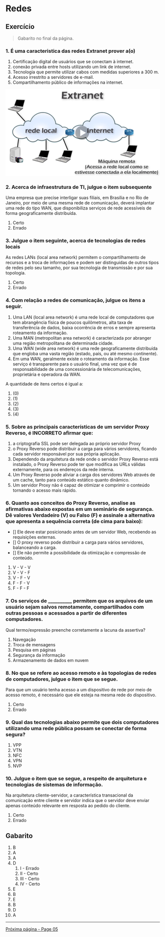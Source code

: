 # Redes 

## Exercício

> Gabarito no final da página.

### **1. É uma caracteristica das redes Extranet prover a(o)**

1. Certificação digital de usuários que se conectam à internet.
2. conexão privada entre hosts utilizando um link de internet.
3. Tecnologia que permite utilizar cabos com medidas superiores a 300 m.
4. Acesso irrestrito a servidores de e-mail.
5. Compartilhamento público de informações na internet.
  
![](../Assets/extranet.png)

### **2. Acerca de infraestrutura de TI, julgue o item subsequente**

Uma empresa que precise interligar suas filiais, em Brasília e no
Rio de Janeiro, por meio de uma mesma rede de comunicação,
deverá implantar uma rede do tipo WAN, que disponibiliza
serviços de rede acessíveis de forma geograficamente
distribuída.

1. Certo
2. Errado

### **3. Julgue o item seguinte, acerca de tecnologias de redes locais**

As redes LANs (local area network) permitem o
compartilhamento de recursos e a troca de informações e
podem ser distinguidas de outros tipos de redes pelo seu
tamanho, por sua tecnologia de transmissão e por sua
topologia.

1. Certo
2. Errado

### **4. Com relação a redes de comunicação, julgue os itens a seguir.**

1. Uma LAN (local area network) é uma rede local de computadores que tem abrangência física de poucos quilômetros, alta taxa de transferência de dados, baixa ocorrência de erros e sempre apresenta roteamento da informação.
2. Uma MAN (metropolitan area network) é caracterizada por abranger uma região metropolitana de
determinada cidade.
3. Uma WAN (wide area network) é uma rede geograficamente distribuída que engloba uma vasta região (estado, país, ou até mesmo continente).
4. Em uma WAN, geralmente existe o roteamento da informação. Esse serviço é transparente para o usuário final, uma vez que é de responsabilidade de uma concessionária de telecomunicações, proprietária e operadora da WAN.

A quantidade de itens certos é igual a:

1. (0)
2. (1)
3. (2)
4. (3)
5. (4)

### **5. Sobre as principais características de um servidor Proxy Reverso, é INCORRETO afirmar que:**

1.  a criptografia SSL pode ser delegada ao próprio servidor Proxy
2.  o Proxy Reverso pode distribuir a carga para vários servidores, ficando cada servidor responsável por sua própria aplicação.
3. Dependendo da arquitetura da rede onde o servidor Proxy Reverso está instalado, o Proxy Reverso pode ter que modifica as URLs válidas externamente, para os endereços da rede interna.
4. Um Proxy Reverso pode aliviar a carga dos servidores Web através de um cache, tanto para conteúdo estático quanto dinâmico.
5. Um servidor Proxy não é capaz de otimizar e comprimir o
conteúdo tornando o acesso mais rápido.

### **6. Quanto aos conceitos do Proxy Reverso, analise as afirmativas abaixo expostas em um seminário de segurança. Dê valores Verdadeiro (V) ou Falso (F) e assinale a alternativa que apresenta a sequência correta (de cima para baixo):**

- [] Ele deve estar posicionado antes de um servidor Web, recebendo as requisições
externas.
- [] O proxy reverso pode distribuir a carga para vários servidores, balanceando a
carga.
- [] Ele não permite a possibilidade da otimização e compressão de conteúdo.

1. V - V - V
2. V - V - F
3. V - F - V
4. F - F - V
5. F - F - F

### **7. Os serviços de __________ permitem que os arquivos de um usuário sejam salvos remotamente, compartilhados com outras pessoas e acessados a partir de diferentes computadores.**

Qual termo/expressão preenche corretamente a lacuna da assertiva?

1. Navegação
2. Troca de mensagens
3. Pesquisa em páginas
4. Segurança da informação
5. Armazenamento de dados em nuvem

### **8. No que se refere ao acesso remoto e às topologias de redes de computadores, julgue o item que se segue.**

Para que um usuário tenha acesso a um dispositivo de rede por
meio de acesso remoto, é necessário que ele esteja na mesma
rede do dispositivo.

1. Certo
2. Errado

### **9. Qual das tecnologias abaixo permite que dois computadores utilizando uma rede pública possam se conectar de forma segura?**

1. VPP
2. VTN
3. NFC
4. VPN
5. NVP

### **10. Julgue o item que se segue, a respeito de arquitetura e tecnologias de sistemas de informação.**

Na arquitetura cliente-servidor, a característica transacional da comunicação entre cliente e servidor indica que o servidor deve enviar apenas conteúdo relevante em resposta ao pedido do
cliente.

1. Certo
2. Errado

## Gabarito

1. B
2. A
3. A
4. D
   1. I - Errado
   2. II - Certo
   3. III - Certo
   4. IV - Certo
5. E
6. B
7. E
8. B
9. D
10. A



* * * 
[Próxima página - Page 05](../Page%2005/readme.md)
